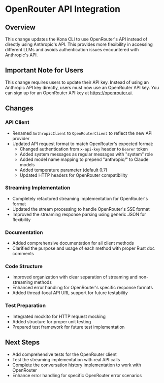# OpenRouter API Integration

## Overview
This change updates the Kona CLI to use OpenRouter's API instead of directly using Anthropic's API. This provides more flexibility in accessing different LLMs and avoids authentication issues encountered with Anthropic's API.

## Important Note for Users
This change requires users to update their API key. Instead of using an Anthropic API key directly, users must now use an OpenRouter API key. You can sign up for an OpenRouter API key at https://openrouter.ai.

## Changes

### API Client
- Renamed `AnthropicClient` to `OpenRouterClient` to reflect the new API provider
- Updated API request format to match OpenRouter's expected format:
  - Changed authentication from `x-api-key` header to `Bearer` token
  - Added system messages as regular messages with "system" role
  - Added model name mapping to prepend "anthropic/" to Claude models
  - Added temperature parameter (default 0.7)
  - Updated HTTP headers for OpenRouter compatibility

### Streaming Implementation
- Completely refactored streaming implementation for OpenRouter's format
- Updated the stream processing to handle OpenRouter's SSE format
- Improved the streaming response parsing using generic JSON for flexibility

### Documentation
- Added comprehensive documentation for all client methods
- Clarified the purpose and usage of each method with proper Rust doc comments

### Code Structure
- Improved organization with clear separation of streaming and non-streaming methods
- Enhanced error handling for OpenRouter's specific response formats
- Added thread-local API URL support for future testability

### Test Preparation
- Integrated mockito for HTTP request mocking
- Added structure for proper unit testing
- Prepared test framework for future test implementation

## Next Steps
- Add comprehensive tests for the OpenRouter client
- Test the streaming implementation with real API calls
- Complete the conversation history implementation to work with OpenRouter
- Enhance error handling for specific OpenRouter error scenarios